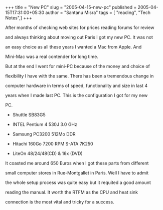 +++
title = "New PC"
slug = "2005-04-15-new-pc"
published = 2005-04-15T17:31:00+05:30
author = "Santanu Misra"
tags = [ "reading", "Tech Notes",]
+++




After months of checking web sites for prices reading forums for review

and always thinking about moving out Paris I got my new PC. It was not

an easy choice as all these years I wanted a Mac from Apple. And

Mini-Mac was a real contender for long time.



  



But at the end I went for mini-PC because of the money and choice of

flexibility I have with the same. There has been a tremendous change in

computer hardware in terms of speed, functionality and size in last 4

years when I made last PC. This is the configuration I got for my new

PC.



-   Shuttle SB83G5

-   INTEL Pentium 4 530J 3.0 GHz

-   Samsung PC3200 512Mo DDR

-   Hitachi 160Go 7200 RPM S-ATA 7K250

-   LiteOn 48/24/48(CD) & 16x (DVD)



  



It coasted me around 650 Euros when I got these parts from different

small computer stores in Rue-Montgallet in Paris. Well I have to admit

the whole setup process was quite easy but it requited a good amount

reading the manual. It worth the RTFM as the CPU and heat sink

connection is the most vital and tricky for a success.
